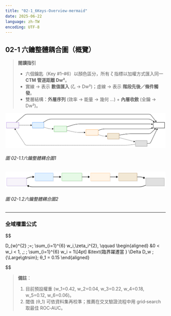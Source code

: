 ```yaml
---
title: "02-1_6Keys-Overview-mermaid"
date: 2025-06-22
language: zh-TW
encoding: UTF-8
---
```

## 02-1 六鑰整體耦合圖（概覽）

> **閱讀指引**  
> - 六個鑰匙（Key #1–#6）以顏色區分，所有 ζ 指標以加權方式匯入同一 **CTM 管道距離 Dw²**。  
> - 實線 → 表示 **數值匯入** (ζᵢ → Dw²)；虛線 → 表示 **階段先後／條件觸發**。  
> - 雙層結構：**外層序列** (效率 → 能量 → 幾何 …) + **內層收斂** (全鑰 → Dw²)。


![六鑰結構圖.svg](../../assets/diagrams/六鑰結構圖.svg)

###### 圖 02-1.1六鑰整體耦合圖1 

![六鑰流動.svg](../../assets/diagrams/六鑰流動.svg)

###### 圖 02-1.2六鑰整體耦合圖2
---
### 全域權重公式

$$

D_{w}^{2} \;=\; \sum_{i=1}^{6} w_i\,\zeta_i^{2}, \qquad
\begin{aligned}
&0 < w_i < 1, \,\; \; \sum_{i=1}^{6} w_i = 1\\[4pt]
&\text{臨界躍遷當 } \Delta D_w \;{\Large\gtrsim}\; θ_1 = 0.15
\end{aligned}

$$

> **備註**：  
> 1. 目前預設權重 \(w_1=0.42, w_2=0.04, w_3=0.22, w_4=0.18, w_5=0.12, w_6=0.06\)。  
> 2. 閾值 \(θ_1\) 可依資料集再校準；推薦在交叉驗證流程中用 grid‑search 取最佳 ROC‑AUC。




